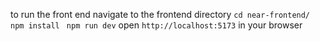 to run the front end navigate to the frontend directory 
`cd near-frontend/`
`npm install`
` npm run dev`
open `http://localhost:5173` in your browser
